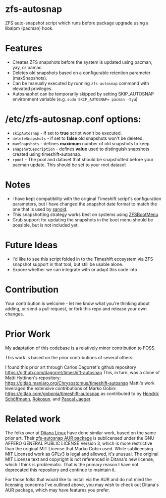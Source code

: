 # zfs-autosnap 
ZFS auto-snapshot script which runs before package upgrade using a libalpm (pacman) hook.

# Features
*  Creates ZFS snapshots before the system is updated using pacman, yay, or pamac. 
*  Deletes old snapshots based on a configurable retention parameter (maxSnapshots).
*  Can be manually executed by running `zfs-autosnap` command with elevated privileges.
*  Autosnaphot can be temporarily skipped by setting SKIP_AUTOSNAP environment variable (e.g. `sudo SKIP_AUTOSNAP= pacman -Syu`)

# /etc/zfs-autosnap.conf options:
*  `skipAutosnap` - if set to **true** script won't be executed.
*  `deleteSnapshots` - if set to **false** old snapshots won't be deleted.
*  `maxSnapshots` - defines **maximum** number of old snapshots to keep.
*  `snapshotDescription` - defines **value** used to distinguish snapshots created using timeshift-autosnap.
*  `rpool` - The pool and dataset that should be snapshotted before your pacman update. This should be set to your root dataset

# Notes
* I have kept compatibility with the original Timeshift script's configuration parameters, but I have changed the snapshot date format to match the one that is used by [sanoid](https://github.com/jimsalterjrs/sanoid).
* This snapshotting strategy works best on systems using [ZFSBootMenu](https://docs.zfsbootmenu.org/)
* Grub support for updating the snapshots in the boot menu should be possible, but is not included yet. 

# Future Ideas
* I'd like to see this script folded in to the Timeshift ecosystem via ZFS snapshot support in that tool, but still be usable alone.
* Expore whether we can integrate with or adapt this code into 

# Contribution
Your contribution is welcome - let me know what you're thinking about adding, or send a pull request, or fork this repo and release your own changes. 

# Prior Work
My adaptation of this codebase is a relatively minor contribution to FOSS. 

This work is based on the prior contributions of several others:

I found this prior art through Carlos Dagorret's github repository https://github.com/dagorret/timeshift-autosnap
This, in turn, was a clone of Matti Hyttinen's repository: https://gitlab.manjaro.org/Chrysostomus/timeshift-autosnap
Matti's work leveraged the extensive contributions of Marko Gobin: https://gitlab.com/gobonja/timeshift-autosnap as 
contributed to by [Hendrik Schöffmann](https://gitlab.com/gobonja/timeshift-autosnap/-/commit/a33da4c3f85b147d705c9af8c39e393760910092), 
[Rokosun](https://gitlab.com/gobonja/timeshift-autosnap/-/commit/42a582dde3478d9caac52e92cddde21a3e19e4a0), and 
[Pascal Jaeger](https://gitlab.com/gobonja/timeshift-autosnap/-/commit/0f933eb5966848d96477b5148e40ac1c3e750e22)

# Related work
The folks over at [Ditana Linux](https://ditana.org/) have done similar work, based on the same prior art. 
Their [zfs-autosnap AUR package](https://github.com/acrion/zfs-autosnap/tree/main?tab=readme-ov-file) is sublicensed under the
GNU AFFERO GENERAL PUBLIC LICENSE Version 3, which is more restrictive than the original MIT License that Marko Gobin used. 
While sublicensing MIT Licensed work as GPLv3 is legal and allowed, it's unusual. The original MIT License text and 
copyright is not referenced in Ditana's new license, which I think is problematic. That is 
the primary reason I have not deprecated this repository and continue to maintain it. 

For those folks that would like to install via the AUR and do not mind the licensing concerns I've outlined above, you 
may wish to check out Ditana's AUR package, which may have features you prefer.

